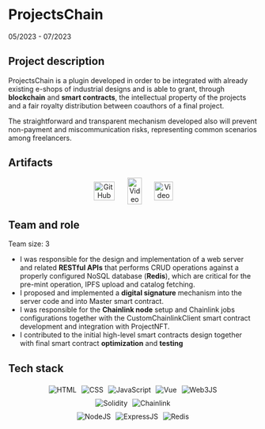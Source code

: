 # ProjectsChain

05/2023 - 07/2023

## Project description

ProjectsChain is a plugin developed in order to be integrated with already existing e-shops of industrial designs and is able to grant, through **blockchain** and **smart contracts**, the intellectual property of the projects and a fair royalty distribution between coauthors of a final project. 

The straightforward and transparent mechanism developed also will prevent non-payment and miscommunication risks, representing common scenarios among freelancers.

## Artifacts

<center>
  <div style="display: flex; flex-direction: row; justify-content: center; align-items: center; flex-wrap: wrap;">

  <a href="https://github.com/vicentinileonardo/projectschain" target="_blank" class="btn">
  <img src="/img/icons8-github-90.png" alt="GitHub" width="80%" height=auto>
  </a>
  <a href="/projects/reports/projectschain.pdf" target="_blank" class="btn">
  <img src="/img/icons8-pdf-100.png" alt="Video" width="70%" height=auto>
  </a>
  <a href="https://drive.google.com/file/d/1NBfR3Tln6dz7mGiXHSfOW1VU1A21XQo1/view?usp=sharing" target="_blank" class="btn">
  <img src="/img/icons8-video-file-90.png" alt="Video" width="80%" height=auto>
  </a>
  </div>

</center>

## Team and role

Team size: 3

+ I was responsible for the design and implementation of a web server and related **RESTful APIs** that performs CRUD operations against a properly configured NoSQL database (**Redis**),
which are critical for the pre-mint operation, IPFS upload and catalog fetching.
+ I proposed and implemented a **digital signature** mechanism into the server code and into
Master smart contract.
+ I was responsible for the **Chainlink node** setup and Chainlink jobs configurations together with the CustomChainlinkClient smart contract development and integration with ProjectNFT.
+ I contributed to the initial high-level smart contracts design together with final smart contract **optimization** and **testing**

## Tech stack

<center>
  <div style="display: flex; flex-direction: row; justify-content: center; align-items: center; flex-wrap: wrap;">
  <img src="https://img.shields.io/badge/HTML5-E34F26?style=for-the-badge&logo=html5&logoColor=white" alt="HTML" style="margin: 5px;">
  <img src="https://img.shields.io/badge/CSS3-1572B6?style=for-the-badge&logo=css3&logoColor=white" alt="CSS" style="margin: 5px;">
  <img src="https://img.shields.io/badge/JavaScript-323330?style=for-the-badge&logo=javascript&logoColor=F7DF1E" alt="JavaScript" style="margin: 5px;">
  <img src="https://img.shields.io/badge/Vue.js-35495E?style=for-the-badge&logo=vuedotjs&logoColor=4FC08D" alt="Vue" style="margin: 5px;">
  <img src="https://img.shields.io/badge/web3.js-F16822?style=for-the-badge&logo=web3.js&logoColor=white" alt="Web3JS" style="margin: 5px;">
  </div>
</center>

<center>
  <div style="display: flex; flex-direction: row; justify-content: center; align-items: center; flex-wrap: wrap;">
  <img src="https://img.shields.io/badge/Solidity-e6e6e6?style=for-the-badge&logo=solidity&logoColor=black" alt="Solidity" style="margin: 5px;">
  <img src="https://img.shields.io/badge/chainlink-375BD2?style=for-the-badge&logo=chainlink&logoColor=white" alt="Chainlink" style="margin: 5px;">
</center>

<center>
  <div style="display: flex; flex-direction: row; justify-content: center; align-items: center; flex-wrap: wrap;">
  <img src="https://img.shields.io/badge/Node.js-339933?style=for-the-badge&logo=nodedotjs&logoColor=white" alt="NodeJS" style="margin: 5px;">
  <img src="https://img.shields.io/badge/Express.js-000000?style=for-the-badge&logo=express&logoColor=white" alt="ExpressJS" style="margin: 5px;">
  <img src="https://img.shields.io/badge/redis-CC0000.svg?&style=for-the-badge&logo=redis&logoColor=white" alt="Redis" style="margin: 5px;">
  </div>
</center>

<br>
